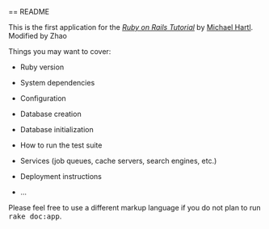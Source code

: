 == README

This is the first application for the
[*Ruby on Rails Tutorial*](http://railstutorial.org/)
by [Michael Hartl](http://michaelhartl.com/).
Modified by Zhao

Things you may want to cover:

* Ruby version

* System dependencies

* Configuration

* Database creation

* Database initialization

* How to run the test suite

* Services (job queues, cache servers, search engines, etc.)

* Deployment instructions

* ...


Please feel free to use a different markup language if you do not plan to run
<tt>rake doc:app</tt>.
